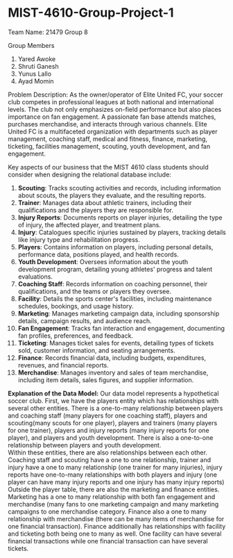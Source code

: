 # MIST-4610-Group-Project-1

Team Name: 
21479 Group 8

Group Members 
1. Yared Awoke
2. Shruti Ganesh
3. Yunus Lallo
4. Ayad Momin

Problem Description: 
As the owner/operator of Elite United FC, your soccer club competes in professional leagues at both national and international levels. The club not only emphasizes on-field performance but also places importance on fan engagement. A passionate fan base attends matches, purchases merchandise, and interacts through various channels. Elite United FC is a multifaceted organization with departments such as player management, coaching staff, medical and fitness, finance, marketing, ticketing, facilities management, scouting, youth development, and fan engagement.

Key aspects of our business that the MIST 4610 class students should consider when designing the relational database include:
1. **Scouting**: Tracks scouting activities and records, including information about scouts, the players they evaluate, and the resulting reports.
2. **Trainer**: Manages data about athletic trainers, including their qualifications and the players they are responsible for.
3. **Injury Reports**: Documents reports on player injuries, detailing the type of injury, the affected player, and treatment plans.
4. **Injury**: Catalogues specific injuries sustained by players, tracking details like injury type and rehabilitation progress.
5. **Players**: Contains information on players, including personal details, performance data, positions played, and health records.
6. **Youth Development**: Oversees information about the youth development program, detailing young athletes' progress and talent evaluations.
7. **Coaching Staff**: Records information on coaching personnel, their qualifications, and the teams or players they oversee.
8. **Facility**: Details the sports center's facilities, including maintenance schedules, bookings, and usage history.
9. **Marketing**: Manages marketing campaign data, including sponsorship details, campaign results, and audience reach.
10. **Fan Engagement**: Tracks fan interaction and engagement, documenting fan profiles, preferences, and feedback.
11. **Ticketing**: Manages ticket sales for events, detailing types of tickets sold, customer information, and seating arrangements.
12. **Finance**: Records financial data, including budgets, expenditures, revenues, and financial reports.
13. **Merchandise**: Manages inventory and sales of team merchandise, including item details, sales figures, and supplier information.

**Explanation of the Data Model:**
Our data model represents a hypothetical soccer club. First, we have the players entity which has relationships with several other entities.  There is a one-to-many relationship  between players and coaching staff (many players for one coaching staff), players and scouting(many scouts for one player), players and trainers (many players for one trainer), players and injury reports (many injury reports for one player), and players and youth development. There is also a one-to-one relationship between players and youth development.  
Within these entities, there are also relationships between each other. Coaching staff and scouting have a one to one relationship, trainer and injury have a one to many relationship (one trainer for many injuries), injury reports have one-to-many relationships with both players and injury (one player can have many injury reports and one injury has many injury reports) 
Outside the player table, there are also the  marketing and finance entities. Marketing has a one to many relationship with both fan engagement and merchandise (many fans to one marketing campaign and many marketing campaigns to one merchandise category. Finance also a one to many relationship with merchandise (there can be many items of merchandise for one financial transaction). Finance additionally has relationships with facility and ticketing both being one to many as well. One facility can have several financial transactions while one financial transaction can have several tickets. 
